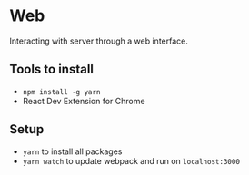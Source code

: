# Web

Interacting with server through a web interface.

## Tools to install
* `npm install -g yarn`
* React Dev Extension for Chrome

## Setup
* `yarn` to install all packages
* `yarn watch` to update webpack and run on `localhost:3000`
